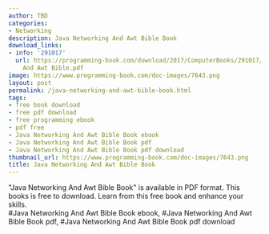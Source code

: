 ```yaml
---
author: TBD
categories:
- Networking
description: Java Networking And Awt Bible Book
download_links:
- info: '291017'
  url: https://programming-book.com/download/2017/ComputerBooks/291017/Java Networking
    And Awt Bible.pdf
image: https://www.programming-book.com/doc-images/7643.png
layout: post
permalink: /java-networking-and-awt-bible-book.html
tags:
- free book download
- free pdf download
- free programming ebook
- pdf free
- Java Networking And Awt Bible Book ebook
- Java Networking And Awt Bible Book pdf
- Java Networking And Awt Bible Book pdf download
thumbnail_url: https://www.programming-book.com/doc-images/7643.png
title: Java Networking And Awt Bible Book
---
```


 
<div class="item-desc text-justify">
  "Java Networking And Awt Bible Book" is available in PDF format. This books is free to download. Learn from this free book and enhance your skills.
  <br>
  #Java Networking And Awt Bible Book ebook, #Java Networking And Awt Bible Book pdf, #Java Networking And Awt Bible Book pdf download
</div>